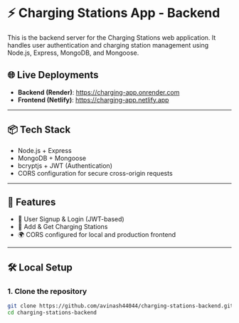 # ⚡ Charging Stations App - Backend

This is the backend server for the Charging Stations web application. It handles user authentication and charging station management using Node.js, Express, MongoDB, and Mongoose.

## 🌐 Live Deployments

- **Backend (Render)**: https://charging-app.onrender.com
- **Frontend (Netlify)**: https://charging-app.netlify.app

---

## 📦 Tech Stack

- Node.js + Express
- MongoDB + Mongoose
- bcryptjs + JWT (Authentication)
- CORS configuration for secure cross-origin requests

---

## 🚀 Features

- 🔐 User Signup & Login (JWT-based)
- 📍 Add & Get Charging Stations
- 🌍 CORS configured for local and production frontend

---

## 🛠️ Local Setup

### 1. Clone the repository

```bash
git clone https://github.com/avinash44044/charging-stations-backend.git
cd charging-stations-backend
